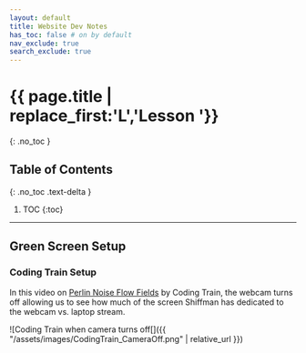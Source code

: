 ```yaml
---
layout: default
title: Website Dev Notes
has_toc: false # on by default
nav_exclude: true
search_exclude: true
---
```


# {{ page.title | replace_first:'L','Lesson '}}
{: .no_toc }

## Table of Contents
{: .no_toc .text-delta }

1. TOC
{:toc}
---

## Green Screen Setup

### Coding Train Setup
In this video on [Perlin Noise Flow Fields](https://youtu.be/BjoM9oKOAKY?t=1682) by Coding Train, the webcam turns off allowing us to see how much of the screen Shiffman has dedicated to the webcam vs. laptop stream.

![Coding Train when camera turns off[]({{ "/assets/images/CodingTrain_CameraOff.png" | relative_url }})